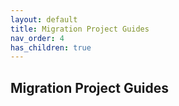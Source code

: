 ```yaml
---
layout: default
title: Migration Project Guides
nav_order: 4
has_children: true
---
```


## Migration Project Guides
